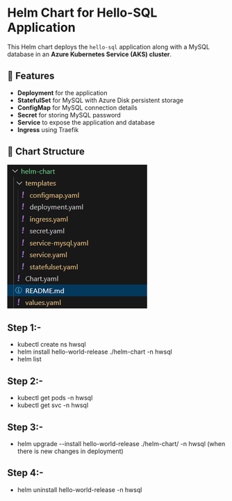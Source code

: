 # Helm Chart for Hello-SQL Application

This Helm chart deploys the `hello-sql` application along with a MySQL database in an **Azure Kubernetes Service (AKS) cluster**.

## 🚀 Features
- **Deployment** for the application  
- **StatefulSet** for MySQL with Azure Disk persistent storage  
- **ConfigMap** for MySQL connection details  
- **Secret** for storing MySQL password  
- **Service** to expose the application and database  
- **Ingress** using Traefik  

## 📂 Chart Structure
![alt text](image.png)

## Step 1:-
- kubectl create ns hwsql
- helm install hello-world-release ./helm-chart -n hwsql
- helm list

## Step 2:-
- kubectl get pods -n hwsql
- kubectl get svc -n hwsql

## Step 3:-
- helm upgrade --install hello-world-release ./helm-chart/ -n hwsql (when there is new changes in deployment)

## Step 4:-
- helm uninstall hello-world-release -n hwsql